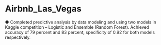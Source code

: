 # Airbnb_Las_Vegas

●	Completed predictive analysis by data modeling and using two models in Kaggle competition – Logistic and Ensemble (Random Forest). Achieved accuracy of 79 percent and 83 percent, specificity of 0.92 for both models respectively.
